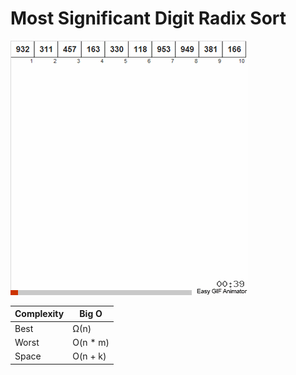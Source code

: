 # Most Significant Digit Radix Sort

<img src="./msd-radix.gif">

<br />

| Complexity | Big O     |
| ---------- | --------- |
| Best       | Ω(n)      |
| Worst      | O(n \* m) |
| Space      | O(n + k)  |
